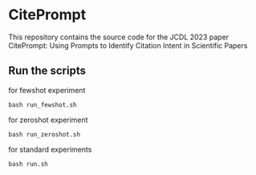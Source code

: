 # CitePrompt

This repository contains the source code for the JCDL 2023 paper CitePrompt: Using Prompts to Identify Citation Intent in Scientific Papers

## Run the scripts
for fewshot experiment
```
bash run_fewshot.sh 
```
for zeroshot experiment
```
bash run_zeroshot.sh
```
for standard experiments
```
bash run.sh
```
